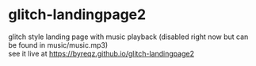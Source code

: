 # glitch-landingpage2
glitch style landing page with music playback (disabled right now but can be found in music/music.mp3) <br>
see it live at https://byreqz.github.io/glitch-landingpage2
